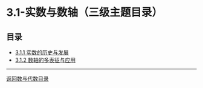 # 3.1-实数与数轴（三级主题目录）

## 目录

- [3.1.1 实数的历史与发展](./3.1.1-实数的历史与发展.md)
- [3.1.2 数轴的多表征与应用](./3.1.2-数轴的多表征与应用.md)

---

[返回数与代数目录](../README.md)
